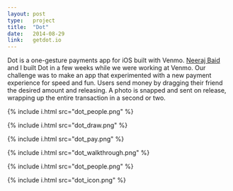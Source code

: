 ```yaml
---
layout: post
type:   project
title:  "Dot"
date:   2014-08-29
link:   getdot.io
---
```


Dot is a one-gesture payments app for iOS built with Venmo. [Neeraj Baid](http://neeraj.io) and I built Dot in a few weeks while we were working at Venmo. Our challenge was to make an app that experimented with a new payment experience for speed and fun. Users send money by dragging their friend the desired amount and releasing. A photo is snapped and sent on release, wrapping up the entire transaction in a second or two.

{% include i.html src="dot_people.png" %}

{% include i.html src="dot_draw.png" %}

{% include i.html src="dot_pay.png" %}

{% include i.html src="dot_walkthrough.png" %}

{% include i.html src="dot_people.png" %}

{% include i.html src="dot_icon.png" %}
